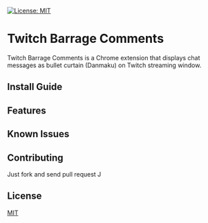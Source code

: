 [![License: MIT](https://img.shields.io/badge/License-MIT-yellow.svg)](https://opensource.org/licenses/MIT)

Twitch Barrage Comments
==========

Twitch Barrage Comments is a Chrome extension that displays chat messages as bullet curtain (Danmaku) on Twitch streaming window.


Install Guide
-----


Features
-----


Known Issues
-----


Contributing
-----

Just fork and send pull request J

License
-----

[MIT](http://opensource.org/licenses/MIT)



